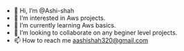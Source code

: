 - 👋 Hi, I’m @Ashi-shah
- 👀 I’m interested in Aws projects.
- 🌱 I’m currently learning Aws basics.
- 💞️ I’m looking to collaborate on any beginer level projects.
- 📫 How to reach me aashishah320@gmail.com

<!---
Ashi-shah/Ashi-shah is a ✨ special ✨ repository because its `README.md` (this file) appears on your GitHub profile.
You can click the Preview link to take a look at your changes.
--->
